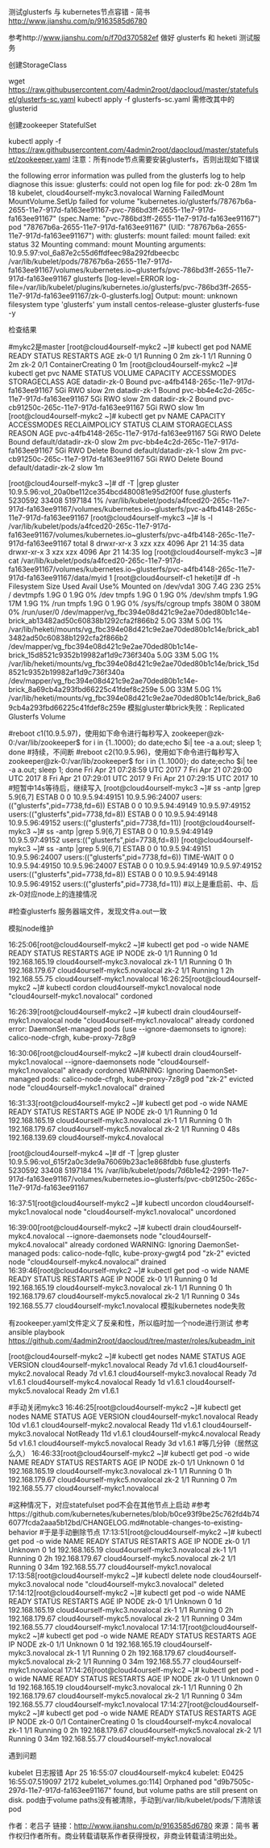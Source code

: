 

测试glusterfs 与 kubernetes节点容错 - 简书 http://www.jianshu.com/p/9163585d6780

参考http://www.jianshu.com/p/f70d370582ef
做好 glusterfs 和 heketi 测试服务

创建StorageClass

wget https://raw.githubusercontent.com/4admin2root/daocloud/master/statefulset/glusterfs-sc.yaml
kubectl apply -f glusterfs-sc.yaml
需修改其中的glusterid

创建zookeeper StatefulSet

kubectl apply -f https://raw.githubusercontent.com/4admin2root/daocloud/master/statefulset/zookeeper.yaml
注意：所有node节点需要安装glusterfs，否则出现如下错误

 the following error information was pulled from the glusterfs log to help diagnose this issue: glusterfs: could not open log file for pod: zk-0
  28m   1m  18  kubelet, cloud4ourself-mykc3.novalocal      Warning FailedMount MountVolume.SetUp failed for volume "kubernetes.io/glusterfs/78767b6a-2655-11e7-917d-fa163ee91167-pvc-786bd3ff-2655-11e7-917d-fa163ee91167" (spec.Name: "pvc-786bd3ff-2655-11e7-917d-fa163ee91167") pod "78767b6a-2655-11e7-917d-fa163ee91167" (UID: "78767b6a-2655-11e7-917d-fa163ee91167") with: glusterfs: mount failed: mount failed: exit status 32
Mounting command: mount
Mounting arguments: 10.9.5.97:vol_6a87e2c55d6ffdfeec98a292fdbeecbc /var/lib/kubelet/pods/78767b6a-2655-11e7-917d-fa163ee91167/volumes/kubernetes.io~glusterfs/pvc-786bd3ff-2655-11e7-917d-fa163ee91167 glusterfs [log-level=ERROR log-file=/var/lib/kubelet/plugins/kubernetes.io/glusterfs/pvc-786bd3ff-2655-11e7-917d-fa163ee91167/zk-0-glusterfs.log]
Output: mount: unknown filesystem type 'glusterfs'
yum install centos-release-gluster glusterfs-fuse -y

检查结果

#mykc2是master
[root@cloud4ourself-mykc2 ~]# kubectl get pod
NAME      READY     STATUS              RESTARTS   AGE
zk-0      1/1       Running             0          2m
zk-1      1/1       Running             0          2m
zk-2      0/1       ContainerCreating   0          1m
[root@cloud4ourself-mykc2 ~]# kubectl get pvc
NAME           STATUS    VOLUME                                     CAPACITY   ACCESSMODES   STORAGECLASS   AGE
datadir-zk-0   Bound     pvc-a4fb4148-265c-11e7-917d-fa163ee91167   5Gi        RWO           slow           2m
datadir-zk-1   Bound     pvc-bb4e4c2d-265c-11e7-917d-fa163ee91167   5Gi        RWO           slow           2m
datadir-zk-2   Bound     pvc-cb91250c-265c-11e7-917d-fa163ee91167   5Gi        RWO           slow           1m
[root@cloud4ourself-mykc2 ~]# kubectl get pv
NAME                                       CAPACITY   ACCESSMODES   RECLAIMPOLICY   STATUS    CLAIM                  STORAGECLASS   REASON    AGE
pvc-a4fb4148-265c-11e7-917d-fa163ee91167   5Gi        RWO           Delete          Bound     default/datadir-zk-0   slow                     2m
pvc-bb4e4c2d-265c-11e7-917d-fa163ee91167   5Gi        RWO           Delete          Bound     default/datadir-zk-1   slow                     2m
pvc-cb91250c-265c-11e7-917d-fa163ee91167   5Gi        RWO           Delete          Bound     default/datadir-zk-2   slow                     1m

[root@cloud4ourself-mykc3 ~]# df -T |grep gluster
10.9.5.96:vol_20a0be112ce354bcd480081e95d2f00f fuse.glusterfs   5230592   33408   5197184   1% /var/lib/kubelet/pods/a4fced20-265c-11e7-917d-fa163ee91167/volumes/kubernetes.io~glusterfs/pvc-a4fb4148-265c-11e7-917d-fa163ee91167
[root@cloud4ourself-mykc3 ~]# ls -l /var/lib/kubelet/pods/a4fced20-265c-11e7-917d-fa163ee91167/volumes/kubernetes.io~glusterfs/pvc-a4fb4148-265c-11e7-917d-fa163ee91167
total 8
drwxr-xr-x 3 xzx xzx 4096 Apr 21 14:35 data
drwxr-xr-x 3 xzx xzx 4096 Apr 21 14:35 log
[root@cloud4ourself-mykc3 ~]# cat /var/lib/kubelet/pods/a4fced20-265c-11e7-917d-fa163ee91167/volumes/kubernetes.io~glusterfs/pvc-a4fb4148-265c-11e7-917d-fa163ee91167/data/myid
1
[root@cloud4ourself-c1 heketi]# df -h
Filesystem                                                                              Size  Used Avail Use% Mounted on
/dev/vda1                                                                                30G  7.4G   23G  25% /
devtmpfs                                                                                1.9G     0  1.9G   0% /dev
tmpfs                                                                                   1.9G     0  1.9G   0% /dev/shm
tmpfs                                                                                   1.9G   17M  1.9G   1% /run
tmpfs                                                                                   1.9G     0  1.9G   0% /sys/fs/cgroup
tmpfs                                                                                   380M     0  380M   0% /run/user/0
/dev/mapper/vg_fbc394e08d421c9e2ae70ded80b1c14e-brick_ab13482ad50c60838b1292cfa2f866b2  5.0G   33M  5.0G   1% /var/lib/heketi/mounts/vg_fbc394e08d421c9e2ae70ded80b1c14e/brick_ab13482ad50c60838b1292cfa2f866b2
/dev/mapper/vg_fbc394e08d421c9e2ae70ded80b1c14e-brick_15d8521c9352b19982af1d9c736f340a  5.0G   33M  5.0G   1% /var/lib/heketi/mounts/vg_fbc394e08d421c9e2ae70ded80b1c14e/brick_15d8521c9352b19982af1d9c736f340a
/dev/mapper/vg_fbc394e08d421c9e2ae70ded80b1c14e-brick_8a69cb4a293fbd66225c41fdef8c259e  5.0G   33M  5.0G   1% /var/lib/heketi/mounts/vg_fbc394e08d421c9e2ae70ded80b1c14e/brick_8a69cb4a293fbd66225c41fdef8c259e
模拟gluster单brick失败：Replicated Glusterfs Volume

#reboot c1(10.9.5.97)，使用如下命令进行每秒写入
zookeeper@zk-0:/var/lib/zookeeper$ for i in {1..1000}; do date;echo $i| tee -a a.out; sleep 1; done
#持续，不间断
#reboot c2(10.9.5.96)，使用如下命令进行每秒写入
zookeeper@zk-0:/var/lib/zookeeper$ for i in {1..1000}; do date;echo $i| tee -a a.out; sleep 1; done
Fri Apr 21 07:28:59 UTC 2017
7
Fri Apr 21 07:29:00 UTC 2017
8
Fri Apr 21 07:29:01 UTC 2017
9
Fri Apr 21 07:29:15 UTC 2017
10
#短暂中14s等待后，继续写入
[root@cloud4ourself-mykc3 ~]# ss -antp |grep 5.9[6,7]
ESTAB      0      0      10.9.5.94:49151              10.9.5.96:24007               users:(("glusterfs",pid=7738,fd=6))
ESTAB      0      0      10.9.5.94:49149              10.9.5.97:49152               users:(("glusterfs",pid=7738,fd=8))
ESTAB      0      0      10.9.5.94:49148              10.9.5.96:49152               users:(("glusterfs",pid=7738,fd=11))
[root@cloud4ourself-mykc3 ~]# ss -antp |grep 5.9[6,7]
ESTAB      0      0      10.9.5.94:49149              10.9.5.97:49152               users:(("glusterfs",pid=7738,fd=8))
[root@cloud4ourself-mykc3 ~]# ss -antp |grep 5.9[6,7]
ESTAB      0      0      10.9.5.94:49151              10.9.5.96:24007               users:(("glusterfs",pid=7738,fd=6))
TIME-WAIT  0      0      10.9.5.94:49150              10.9.5.96:24007
ESTAB      0      0      10.9.5.94:49149              10.9.5.97:49152               users:(("glusterfs",pid=7738,fd=8))
ESTAB      0      0      10.9.5.94:49148              10.9.5.96:49152               users:(("glusterfs",pid=7738,fd=11))
#以上是重启前、中、后zk-0对应node上的连接情况

#检查glusterfs 服务器端文件，发现文件a.out一致

模拟node维护

16:25:06[root@cloud4ourself-mykc2 ~]# kubectl get pod -o wide
NAME      READY     STATUS    RESTARTS   AGE       IP               NODE
zk-0      1/1       Running   0          1d        192.168.165.19   cloud4ourself-mykc3.novalocal
zk-1      1/1       Running   0          1h        192.168.179.67   cloud4ourself-mykc5.novalocal
zk-2      1/1       Running   1          2h        192.168.55.75    cloud4ourself-mykc1.novalocal
16:26:25[root@cloud4ourself-mykc2 ~]# kubectl cordon cloud4ourself-mykc1.novalocal
node "cloud4ourself-mykc1.novalocal" cordoned

16:26:39[root@cloud4ourself-mykc2 ~]# kubectl drain cloud4ourself-mykc1.novalocal
node "cloud4ourself-mykc1.novalocal" already cordoned
error: DaemonSet-managed pods (use --ignore-daemonsets to ignore): calico-node-cfrgh, kube-proxy-7z8g9

16:30:06[root@cloud4ourself-mykc2 ~]# kubectl drain cloud4ourself-mykc1.novalocal --ignore-daemonsets
node "cloud4ourself-mykc1.novalocal" already cordoned
WARNING: Ignoring DaemonSet-managed pods: calico-node-cfrgh, kube-proxy-7z8g9
pod "zk-2" evicted
node "cloud4ourself-mykc1.novalocal" drained


16:31:33[root@cloud4ourself-mykc2 ~]# kubectl get pod -o wide
NAME      READY     STATUS    RESTARTS   AGE       IP               NODE
zk-0      1/1       Running   0          1d        192.168.165.19   cloud4ourself-mykc3.novalocal
zk-1      1/1       Running   0          1h        192.168.179.67   cloud4ourself-mykc5.novalocal
zk-2      1/1       Running   0          48s       192.168.139.69   cloud4ourself-mykc4.novalocal


[root@cloud4ourself-mykc4 ~]# df -T |grep gluster
10.9.5.96:vol_615f2a0c3de9a76069b23ac1e868fdbb fuse.glusterfs   5230592   33408   5197184   1% /var/lib/kubelet/pods/7d6b1e42-2991-11e7-917d-fa163ee91167/volumes/kubernetes.io~glusterfs/pvc-cb91250c-265c-11e7-917d-fa163ee91167

16:37:51[root@cloud4ourself-mykc2 ~]# kubectl uncordon cloud4ourself-mykc1.novalocal
node "cloud4ourself-mykc1.novalocal" uncordoned

16:39:00[root@cloud4ourself-mykc2 ~]# kubectl drain cloud4ourself-mykc4.novalocal --ignore-daemonsets
node "cloud4ourself-mykc4.novalocal" already cordoned
WARNING: Ignoring DaemonSet-managed pods: calico-node-fqllc, kube-proxy-gwgt4
pod "zk-2" evicted
node "cloud4ourself-mykc4.novalocal" drained
16:39:46[root@cloud4ourself-mykc2 ~]# kubectl get pod -o wide
NAME      READY     STATUS    RESTARTS   AGE       IP               NODE
zk-0      1/1       Running   0          1d        192.168.165.19   cloud4ourself-mykc3.novalocal
zk-1      1/1       Running   0          1h        192.168.179.67   cloud4ourself-mykc5.novalocal
zk-2      1/1       Running   0          34s       192.168.55.77    cloud4ourself-mykc1.novalocal
模拟kubernetes node失败

有zookeeper.yaml文件定义了反亲和性，所以临时加一个node进行测试
参考 ansible playbook
https://github.com/4admin2root/daocloud/tree/master/roles/kubeadm_init

[root@cloud4ourself-mykc2 ~]# kubectl get nodes
NAME                            STATUS    AGE       VERSION
cloud4ourself-mykc1.novalocal   Ready     7d        v1.6.1
cloud4ourself-mykc2.novalocal   Ready     7d        v1.6.1
cloud4ourself-mykc3.novalocal   Ready     7d        v1.6.1
cloud4ourself-mykc4.novalocal   Ready     1d        v1.6.1
cloud4ourself-mykc5.novalocal   Ready     2m        v1.6.1

#手动关闭mykc3
16:46:25[root@cloud4ourself-mykc2 ~]# kubectl get nodes
NAME                            STATUS     AGE       VERSION
cloud4ourself-mykc1.novalocal   Ready      10d       v1.6.1
cloud4ourself-mykc2.novalocal   Ready      11d       v1.6.1
cloud4ourself-mykc3.novalocal   NotReady   11d       v1.6.1
cloud4ourself-mykc4.novalocal   Ready      5d        v1.6.1
cloud4ourself-mykc5.novalocal   Ready      3d        v1.6.1
#等几分钟（居然这么久）
16:46:33[root@cloud4ourself-mykc2 ~]# kubectl get pod -o wide
NAME      READY     STATUS    RESTARTS   AGE       IP               NODE
zk-0      1/1       Unknown   0          1d        192.168.165.19   cloud4ourself-mykc3.novalocal
zk-1      1/1       Running   0          1h        192.168.179.67   cloud4ourself-mykc5.novalocal
zk-2      1/1       Running   0          7m        192.168.55.77    cloud4ourself-mykc1.novalocal

#这种情况下，对应statefulset pod不会在其他节点上启动
#参考https://github.com/kubernetes/kubernetes/blob/b0ce93f9be25c762fd4b746077fcda2aaa5b12bd/CHANGELOG.md#notable-changes-to-existing-behavior
#于是手动删除节点
17:13:51[root@cloud4ourself-mykc2 ~]# kubectl get pod -o wide
NAME      READY     STATUS    RESTARTS   AGE       IP               NODE
zk-0      1/1       Unknown   0          1d        192.168.165.19   cloud4ourself-mykc3.novalocal
zk-1      1/1       Running   0          2h        192.168.179.67   cloud4ourself-mykc5.novalocal
zk-2      1/1       Running   0          34m       192.168.55.77    cloud4ourself-mykc1.novalocal
17:13:58[root@cloud4ourself-mykc2 ~]# kubectl delete node cloud4ourself-mykc3.novalocal
node "cloud4ourself-mykc3.novalocal" deleted
17:14:12[root@cloud4ourself-mykc2 ~]# kubectl get pod -o wide
NAME      READY     STATUS    RESTARTS   AGE       IP               NODE
zk-0      1/1       Unknown   0          1d        192.168.165.19   cloud4ourself-mykc3.novalocal
zk-1      1/1       Running   0          2h        192.168.179.67   cloud4ourself-mykc5.novalocal
zk-2      1/1       Running   0          34m       192.168.55.77    cloud4ourself-mykc1.novalocal
17:14:17[root@cloud4ourself-mykc2 ~]# kubectl get pod -o wide
NAME      READY     STATUS    RESTARTS   AGE       IP               NODE
zk-0      1/1       Unknown   0          1d        192.168.165.19   cloud4ourself-mykc3.novalocal
zk-1      1/1       Running   0          2h        192.168.179.67   cloud4ourself-mykc5.novalocal
zk-2      1/1       Running   0          34m       192.168.55.77    cloud4ourself-mykc1.novalocal
17:14:26[root@cloud4ourself-mykc2 ~]# kubectl get pod -o wide
NAME      READY     STATUS    RESTARTS   AGE       IP               NODE
zk-0      1/1       Unknown   0          1d        192.168.165.19   cloud4ourself-mykc3.novalocal
zk-1      1/1       Running   0          2h        192.168.179.67   cloud4ourself-mykc5.novalocal
zk-2      1/1       Running   0          34m       192.168.55.77    cloud4ourself-mykc1.novalocal
17:14:27[root@cloud4ourself-mykc2 ~]# kubectl get pod -o wide
NAME      READY     STATUS              RESTARTS   AGE       IP               NODE
zk-0      0/1       ContainerCreating   0          1s        <none>           cloud4ourself-mykc4.novalocal
zk-1      1/1       Running             0          2h        192.168.179.67   cloud4ourself-mykc5.novalocal
zk-2      1/1       Running             0          34m       192.168.55.77    cloud4ourself-mykc1.novalocal

遇到问题

kubelet 日志报错
Apr 25 16:55:07 cloud4ourself-mykc4 kubelet: E0425 16:55:07.519097    2172 kubelet_volumes.go:114] Orphaned pod "d9b7505c-297d-11e7-917d-fa163ee91167" found, but volume paths are still present on disk.
pod由于volume paths没有被清除，手动到/var/lib/kubelet/pods/下清除该pod

作者：老吕子
链接：http://www.jianshu.com/p/9163585d6780
來源：简书
著作权归作者所有。商业转载请联系作者获得授权，非商业转载请注明出处。